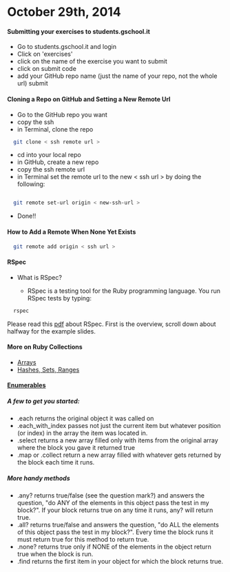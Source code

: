# October 29th, 2014

#### Submitting your exercises to students.gschool.it

* Go to students.gschool.it and login
* Click on 'exercises'
* click on the name of the exercise you want to submit
* click on submit code
* add your GitHub repo name (just the name of your repo, not the whole url)
submit

#### Cloning a Repo on GitHub and Setting a New Remote Url

* Go to the GitHub repo you want
* copy the ssh
* in Terminal, clone the repo

```bash
  git clone < ssh remote url >
```
* cd into your local repo
* in GitHub, create a new repo
* copy the ssh remote url
* in Terminal set the remote url to the new < ssh url > by doing the following:
```bash

  git remote set-url origin < new-ssh-url >

```
* Done!!

#### How to Add a Remote When None Yet Exists

```bash
  git remote add origin < ssh url >
```
#### RSpec

* What is RSpec?

  * RSpec is a testing tool for the Ruby programming language. You run RSpec
    tests by typing:

```bash
  rspec
```
Please read this [pdf](http://g5.gschool.it/rspec.pdf) about RSpec. First is the
overview, scroll down about halfway for the example slides.

#### More on Ruby Collections

* [Arrays](http://www.sitepoint.com/guide-ruby-collections-part-arrays/)
* [Hashes, Sets, Ranges](http://www.sitepoint.com/guide-ruby-collections-ii-hashes-sets-ranges/)

#### [Enumerables](http://www.eriktrautman.com/posts/ruby-explained-map-select-and-other-enumerable-methods)

##### A few to get you started:

* .each returns the original object it was called on
* .each_with_index passes not just the current item but whatever position (or index)
in the array the item was located in.
* .select returns a new array filled only with items from the original array where
the block you gave it returned true
* .map or .collect return a new array filled with whatever gets returned by the
 block each time it runs.

##### More handy methods

* .any? returns true/false (see the question mark?) and answers the question,
"do ANY of the elements in this object pass the test in my block?".
If your block returns true on any time it runs, any? will return true.
* .all? returns true/false and answers the question, "do ALL the elements of
this object pass the test in my block?".
Every time the block runs it must return true for this method to return true.
* .none? returns true only if NONE of the elements in the object return true
when the block is run.
* .find returns the first item in your object for which the block returns true.

